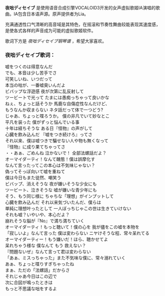 

**夜咄ディセイブ** 是使用语音合成引擎VOCALOID3开发的女声虚拟歌姬IA演唱的歌曲。IA包含日本语声源。原声提供者为Lia。  
  
充满通透性口气清晰的高音域是其特色，在摇滚和节奏性舞曲较能表现其速度感，是使各式各样的声音成为可能的虚拟歌姬软件。  
  
歌词下方是 _夜咄ディセイブ钢琴谱_ ，希望大家喜欢。

### 夜咄ディセイブ歌词：

嘘をつくのは得意なんだ  
でも、本音は少し苦手でさ  
可笑しいね、いつだって  
本当の咄が、一番嘘臭いんだよ  
ビバップな浮遊感 夜が次第に乱反射して  
ツービートで光って たまには愚痴っちゃって良いかな  
ねぇ、ちょっと話そうか 馬鹿な自傷症性なんだけど、  
もうなんか収まらない ネタ話だって体で一つどう?  
じゃあ、ちょっと喋ろうか。 僕の非凡でいて妙なとこ  
平凡を装った 僕がずっと悩んでいる事  
十年は経ちそうな ある日『怪物』の声がして  
心臓を飲み込んだ 『嘘をつき続けろ』ってさ  
それ以来、僕は嘘つきで騙せない人や物も無くなって  
『怪物』に成り果てちゃってさ  
・・あぁ、ごめんね 泣かないで！ 全部法螺話だよ？  
オーマイダーティ！なんて醜態！僕は誤摩化す  
なんて言ったってこの本心は不気味じゃない？  
偽ってそっぽ向いて嘘を重ねて  
僕は今日もまた徒然、嘲笑う  
ビバップ、消えそうな 夜が嫌いそうな少女にも  
ツービート、泣きそうな 嘘が嫌いな青少年にも  
そう、もう同じ様に ちゃちな「理想」がインプットして  
心臓を飲み込んだ それ以来気づいたんだ、僕らは  
単純に理想叶ったとして 一人ぼっちじゃこの世は生きていけない  
それも嘘？いやいや、本心だよ？  
崩れそうな脳が『No』で満ち満ちていく  
オーマイダーティ！もっと聴いて！僕の心を 我が儘をこの嘘を本物を  
「寂しいよ」なんて言った 僕は変わらない ニヤけそうな程、常々呆れてる  
オーマイダーティー！もう嫌いだ！ほら、聴かせてよ  
呆れちゃう様な 僕なんて もう 救えない？  
『問題ないぜ』なんて言って君は変わらない  
「あぁ、ミスっちゃった」また不気味な僕に、常々溺れていく  
あぁ、ちょっと喋りすぎちゃったね  
まぁ、ただの「法螺話」だからさ  
それじゃあ今日はこの辺で  
次に合図が鳴ったときは  
もっと不思議な咄をするよ

